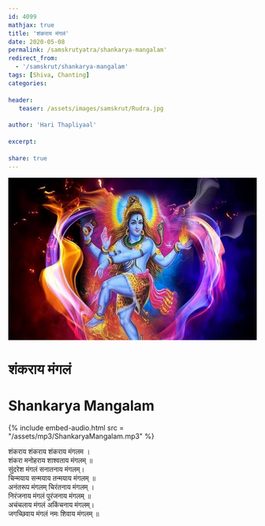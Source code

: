 ```yaml
---    
id: 4099    
mathjax: true    
title: 'शंकराय मंगलं'    
date: 2020-05-08    
permalink: /samskrutyatra/shankarya-mangalam'
redirect_from: 
  - '/samskrut/shankarya-mangalam'
tags: [Shiva, Chanting]    
categories:    
    
header:    
   teaser: /assets/images/samskrut/Rudra.jpg    
    
author: 'Hari Thapliyaal'    
    
excerpt:    
    
share: true    
---    
```

    
![](/assets/images/samskrut/Rudra.jpg)    
    
# शंकराय मंगलं     
# Shankarya Mangalam    
    
{% include embed-audio.html src = "/assets/mp3/ShankaryaMangalam.mp3" %}     
    
शंकराय शंकराय शंकराय मंगलम ।     
शंकरा मनोहराय शाश्वताय मंगलम् ॥     
सुंदरेश मंगलं सनातनाय मंगलम्।     
चिन्मयाय सन्मयाय तन्मयाय मंगलम् ॥     
अनंतरूप मंगलम् चिरंतनाय मंगलम् ।     
निरंजनाय मंगलं पुरंजनाय मंगलम् ॥     
अचंचलाय मंगलं अकिंचनाय मंगलम्।     
जगच्छिवाय मंगलं नमः शिवाय मंगलम् ॥    
    
